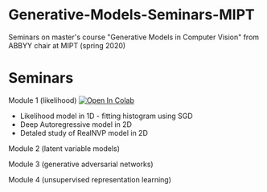 # Generative-Models-Seminars-MIPT
Seminars on master's course "Generative Models in Computer Vision" from ABBYY chair at MIPT (spring 2020)

# Seminars

Module 1 (likelihood) [![Open In Colab](https://colab.research.google.com/assets/colab-badge.svg)](https://colab.research.google.com/github/AlexeyZhuravlev/Generative-Models-Seminars-MIPT/blob/master/module1-likelihood/likelihood.ipynb)
- Likelihood model in 1D - fitting histogram using SGD
- Deep Autoregressive model in 2D
- Detaled study of RealNVP model in 2D 

Module 2 (latent variable models)

Module 3 (generative adversarial networks)

Module 4 (unsupervised representation learning)
